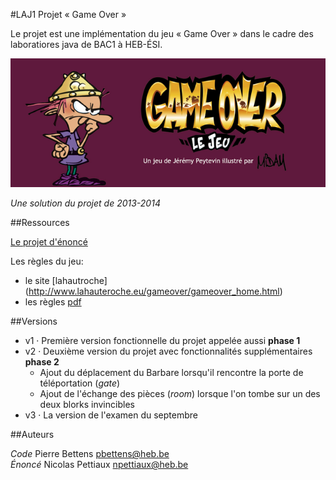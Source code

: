 #LAJ1 Projet « Game Over »

Le projet est une implémentation du jeu « Game Over » dans le cadre des laboratiores java de BAC1 à HEB-ÉSI.

![Image](gameover.png)

*Une solution du projet de 2013-2014*

##Ressources

[Le projet d'énoncé](LAJ1-Projet_GameOver.md)

Les règles du jeu:

* le site [lahautroche] (http://www.lahauteroche.eu/gameover/gameover_home.html)
* les règles [pdf](http://www.lahauteroche.eu/gameover/gameover_GRAFIK/montage%20regles_depliant.pdf)

##Versions

* v1 · Première version fonctionnelle du projet appelée aussi **phase 1**
* v2 · Deuxième version du projet avec fonctionnalités supplémentaires **phase 2**
     * Ajout du déplacement du Barbare lorsqu'il rencontre la porte de téléportation (*gate*)
     * Ajout de l'échange des pièces (*room*) lorsque l'on tombe sur un des deux blorks invincibles
* v3 · La version de l'examen du septembre

##Auteurs

*Code* Pierre Bettens <pbettens@heb.be>  
*Énoncé* Nicolas Pettiaux <npettiaux@heb.be>



